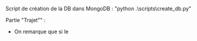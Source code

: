 Script de création de la DB dans MongoDB : "python .\scripts\create_db.py"






Partie "Trajet"" :
 - On remarque que si le